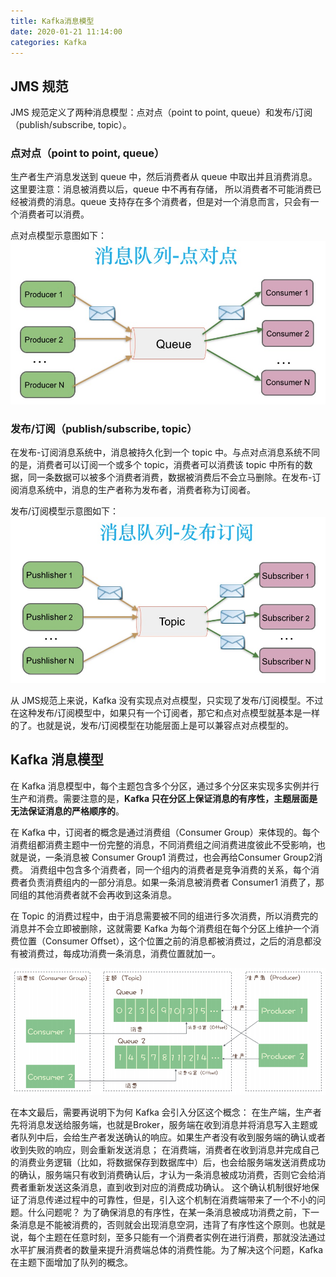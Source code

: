 ```yaml
---
title: Kafka消息模型
date: 2020-01-21 11:14:00
categories: Kafka
---
```

## JMS 规范
JMS 规范定义了两种消息模型：点对点（point to point, queue）和发布/订阅（publish/subscribe, topic）。

### 点对点（point to point, queue）
生产者生产消息发送到 queue 中，然后消费者从 queue 中取出并且消费消息。 这里要注意：消息被消费以后，queue 中不再有存储， 所以消费者不可能消费已经被消费的消息。queue 支持存在多个消费者，但是对一个消息而言，只会有一个消费者可以消费。

点对点模型示意图如下：
![消息模型-点对点](/images/kafka/消息模型-点对点.png)

### 发布/订阅（publish/subscribe, topic）
在发布-订阅消息系统中，消息被持久化到一个 topic 中。与点对点消息系统不同的是，消费者可以订阅一个或多个 topic，消费者可以消费该 topic 中所有的数据，同一条数据可以被多个消费者消费，数据被消费后不会立马删除。在发布-订阅消息系统中，消息的生产者称为发布者，消费者称为订阅者。

发布/订阅模型示意图如下：
![消息模型-发布订阅](/images/kafka/消息模型-发布订阅.png)

从 JMS规范上来说，Kafka 没有实现点对点模型，只实现了发布/订阅模型。不过在这种发布/订阅模型中，如果只有一个订阅者，那它和点对点模型就基本是一样的了。也就是说，发布/订阅模型在功能层面上是可以兼容点对点模型的。

## Kafka 消息模型
在 Kafka 消息模型中，每个主题包含多个分区，通过多个分区来实现多实例并行生产和消费。需要注意的是，**Kafka 只在分区上保证消息的有序性，主题层面是无法保证消息的严格顺序的**。

在 Kafka 中，订阅者的概念是通过消费组（Consumer Group）来体现的。每个消费组都消费主题中一份完整的消息，不同消费组之间消费进度彼此不受影响，也就是说，一条消息被 Consumer Group1 消费过，也会再给Consumer Group2消费。
消费组中包含多个消费者，同一个组内的消费者是竞争消费的关系，每个消费者负责消费组内的一部分消息。如果一条消息被消费者 Consumer1 消费了，那同组的其他消费者就不会再收到这条消息。

在 Topic 的消费过程中，由于消息需要被不同的组进行多次消费，所以消费完的消息并不会立即被删除，这就需要 Kafka 为每个消费组在每个分区上维护一个消费位置（Consumer Offset），这个位置之前的消息都被消费过，之后的消息都没有被消费过，每成功消费一条消息，消费位置就加一。

![Kafka消息模型](/images/kafka/Kafka消息模型.png)

在本文最后，需要再说明下为何 Kafka 会引入分区这个概念：
在生产端，生产者先将消息发送给服务端，也就是Broker，服务端在收到消息并将消息写入主题或者队列中后，会给生产者发送确认的响应。如果生产者没有收到服务端的确认或者收到失败的响应，则会重新发送消息；
在消费端，消费者在收到消息并完成自己的消费业务逻辑（比如，将数据保存到数据库中）后，也会给服务端发送消费成功的确认，服务端只有收到消费确认后，才认为一条消息被成功消费，否则它会给消费者重新发送这条消息，直到收到对应的消费成功确认。
这个确认机制很好地保证了消息传递过程中的可靠性，但是，引入这个机制在消费端带来了一个不小的问题。什么问题呢？
为了确保消息的有序性，在某一条消息被成功消费之前，下一条消息是不能被消费的，否则就会出现消息空洞，违背了有序性这个原则。也就是说，每个主题在任意时刻，至多只能有一个消费者实例在进行消费，那就没法通过水平扩展消费者的数量来提升消费端总体的消费性能。为了解决这个问题，Kafka 在主题下面增加了队列的概念。
